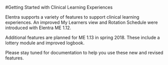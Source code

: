 #Getting Started with Clinical Learning Experiences

Elentra supports a variety of features to support clinical learning experiences.  An improved My Learners view and Rotation Schedule were introduced with Elentra ME 1.12.

Additional features are planned for ME 1.13 in spring 2018.  These include a lottery module and improved logbook.

Please stay tuned for documentation to help you use these new and revised features.
